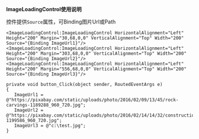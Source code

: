 **ImageLoadingControl使用说明**

控件提供`Source`属性，可Binding图片Url或Path

	<ImageLoadingControl:ImageLoadingControl HorizontalAlignment="Left" Height="200" Margin="30,68,0,0" VerticalAlignment="Top" Width="200"  Source="{Binding ImageUrl1}"/>
	<ImageLoadingControl:ImageLoadingControl HorizontalAlignment="Left" Height="200" Margin="303,68,0,0" VerticalAlignment="Top" Width="200" Source="{Binding ImageUrl2}"/>
	<ImageLoadingControl:ImageLoadingControl HorizontalAlignment="Left" Height="200" Margin="556,68,0,0" VerticalAlignment="Top" Width="200" Source="{Binding ImageUrl3}"/>

	private void button_Click(object sender, RoutedEventArgs e)
    {
       ImageUrl1 = @"https://pixabay.com/static/uploads/photo/2016/02/09/13/45/rock-carvings-1189288_960_720.jpg";
       ImageUrl2 = @"https://pixabay.com/static/uploads/photo/2016/02/14/14/32/construction-1199586_960_720.jpg";
       ImageUrl3 = @"c:\test.jpg";
    }

